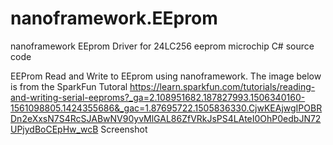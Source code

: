 # nanoframework.EEprom
nanoframework EEprom Driver for 24LC256 eeprom microchip  C# source code

EEProm
Read and Write to EEprom using nanoframework. The image below is from the SparkFun Tutoral https://learn.sparkfun.com/tutorials/reading-and-writing-serial-eeproms?_ga=2.108951682.187827993.1506340160-1561098805.1424355686&_gac=1.87695722.1505836330.CjwKEAjwgIPOBRDn2eXxsN7S4RcSJABwNV90yvMlGAL86ZfVRkJsPS4LAteI0OhP0edbJN72UPjydBoCEpHw_wcB Screenshot


